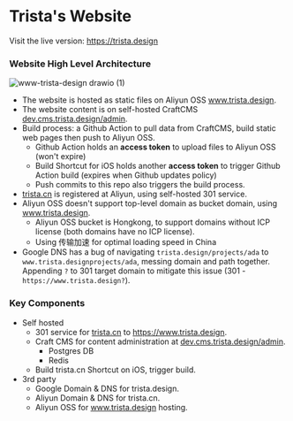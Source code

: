 # Trista's Website

Visit the live version: https://trista.design

### Website High Level Architecture

![www-trista-design drawio (1)](https://user-images.githubusercontent.com/2988555/172033774-68a82592-d234-45c9-a7cb-9845a4b33f6a.svg)

- The website is hosted as static files on Aliyun OSS www.trista.design.
- The website content is on self-hosted CraftCMS [dev.cms.trista.design/admin](https://dev.cms.trista.design/admin).
- Build process: a Github Action to pull data from CraftCMS, build static web pages then push to Aliyun OSS.
  - Github Action holds an **access token** to upload files to Aliyun OSS (won't expire)
  - Build Shortcut for iOS holds another **access token** to trigger Github Action build (expires when Github updates policy)
  - Push commits to this repo also triggers the build process.
- [trista.cn](http://trista.cn) is registered at Aliyun, using self-hosted 301 service.
- Aliyun OSS doesn't support top-level domain as bucket domain, using www.trista.design.
  - Aliyun OSS bucket is Hongkong, to support domains without ICP license (both domains have no ICP license).
  - Using 传输加速 for optimal loading speed in China
- Google DNS has a bug of navigating `trista.design/projects/ada` to `www.trista.designprojects/ada`, messing domain and path together. Appending `?` to 301 target domain to mitigate this issue (301 - `https://www.trista.design?`).

### Key Components

- Self hosted
  - 301 service for [trista.cn](http://trista.cn) to https://www.trista.design.
  - Craft CMS for content administration at [dev.cms.trista.design/admin](https://dev.cms.trista.design/admin).
    - Postgres DB
    - Redis
  - Build trista.cn Shortcut on iOS, trigger build.
- 3rd party
  - Google Domain & DNS for trista.design.
  - Aliyun Domain & DNS for trista.cn.
  - Aliyun OSS for www.trista.design hosting.
